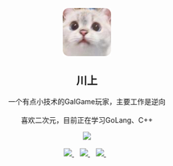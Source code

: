 

<p align='center'>

  <img src="https://raw.githubusercontent.com/CsVeryLoveXieWenLi/CsVeryLoveXieWenLi/master/avatar.png"/>

  <h2 align='center'>
    川上
  </h2>
  
  <p align='center'>
    一个有点小技术的GalGame玩家，主要工作是逆向 <br/><br/>
    喜欢二次元，目前正在学习GoLang、C++
  </p>
  
</p>


<p align='center'>
  <a href="#"><img src="https://github-readme-stats.vercel.app/api?username=CsVeryLoveXieWenLi&show_icons=true&count_private=true&theme=radical" width="360"></a>
</p>


<p align='center'>

  <a href="https://raw.githubusercontent.com/CsVeryLoveXieWenLi/CsVeryLoveXieWenLi/master/wechat.png">
    <img src="https://img.shields.io/badge/WeChat-07C160?style=for-the-badge&logo=wechat&logoColor=white"/>
  </a>&nbsp;&nbsp;
  <a href="mailto:csvlxwl@163.com">
    <img src="https://img.shields.io/badge/Gmail-D14836?style=for-the-badge&logo=gmail&logoColor=white"/>        
  </a>&nbsp;&nbsp;
  <a href="https://b23.tv/PlWvkTp">
    <img src="https://img.shields.io/badge/Bilibili-1E90FF?style=for-the-badge&logo=bilibili&logoColor=white"/>        
  </a>&nbsp;&nbsp;

</p>
